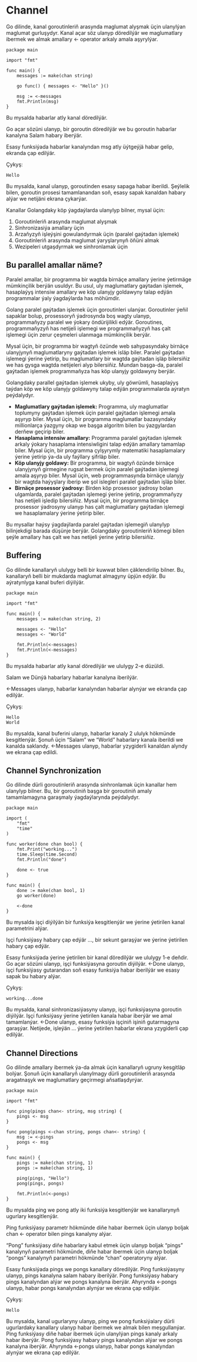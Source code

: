 # Channel

Go dilinde, kanal goroutinleriň arasynda maglumat alyşmak üçin ulanylýan maglumat gurluşydyr. Kanal açar söz ulanyp döredilýär we maglumatlary ibermek we almak amallary <- operator arkaly amala aşyrylýar.

```golang
package main

import "fmt"

func main() {
	messages := make(chan string)

	go func() { messages <- "Hello" }()

	msg := <-messages
	fmt.Println(msg)
}
```

Bu mysalda habarlar atly kanal döredilýär.

Go açar sözüni ulanyp, bir goroutin döredilýär we bu goroutin habarlar kanalyna Salam habary iberýär.

Esasy funksiýada habarlar kanalyndan msg atly üýtgeýjä habar gelip, ekranda çap edilýär.

Çykyş:
```
Hello
```

Bu mysalda, kanal ulanyp, goroutinden esasy sapaga habar iberildi. Şeýlelik bilen, goroutin prosesi tamamlanandan soň, esasy sapak kanaldan habary alýar we netijäni ekrana çykarýar.

Kanallar Golangdaky köp ýagdaýlarda ulanylyp bilner, mysal üçin:

1. Goroutinleriň arasynda maglumat alyşmak
2. Sinhronizasiýa amallary üçin
3. Arzaňyzyň işleýşini gowulandyrmak üçin (paralel gaýtadan işlemek)
4. Goroutinleriň arasynda maglumat ýaryşlarynyň öňüni almak
5. Wezipeleri utgaşdyrmak we sinhronlamak üçin

## Bu parallel amallar näme?

Paralel amallar, bir programma bir wagtda birnäçe amallary ýerine ýetirmäge mümkinçilik berýän usuldyr. Bu usul, uly maglumatlary gaýtadan işlemek, hasaplaýyş intensiw amallary we köp ulanyjy goldawyny talap edýän programmalar ýaly ýagdaýlarda has möhümdir.

Golang paralel gaýtadan işlemek üçin goroutinleri ulanýar. Goroutinler ýeňil sapaklar bolup, prosessoryň ýadrosynda boş wagty ulanyp, programmaňyzy paralel we ýokary öndürijilikli edýär. Goroutines, programmaňyzyň has netijeli işlemegi we programmaňyzyň has çalt işlemegi üçin zerur çeşmeleri ulanmaga mümkinçilik berýär.

Mysal üçin, bir programma bir wagtyň özünde web sahypasyndaky birnäçe ulanyjynyň maglumatlaryny gaýtadan işlemek isläp biler. Paralel gaýtadan işlemegi ýerine ýetirip, bu maglumatlary bir wagtda gaýtadan işläp bilersiňiz we has gysga wagtda netijeleri alyp bilersiňiz. Mundan başga-da, paralel gaýtadan işlemek programmaňyza has köp ulanyjy goldawyny berýär.

Golangdaky parallel gaýtadan işlemek ukyby, uly göwrümli, hasaplaýyş taýdan köp we köp ulanyjy goldawyny talap edýän programmalarda aýratyn peýdalydyr.

- **Maglumatlary gaýtadan işlemek:** Programma, uly maglumatlar toplumyny gaýtadan işlemek üçin paralel gaýtadan işlemegi amala aşyryp biler. Mysal üçin, bir programma maglumatlar bazasyndaky millionlarça ýazgyny okap we başga algoritm bilen bu ýazgylardan derňew geçirip biler.
- **Hasaplama intensiw amallary:** Programma paralel gaýtadan işlemek arkaly ýokary hasaplama intensiwligini talap edýän amallary tamamlap biler. Mysal üçin, bir programma çylşyrymly matematiki hasaplamalary ýerine ýetirip ýa-da uly faýllary şifrläp biler.
- **Köp ulanyjy goldawy:** Bir programma, bir wagtyň özünde birnäçe ulanyjynyň girmegine rugsat bermek üçin paralel gaýtadan işlemegi amala aşyryp biler. Mysal üçin, web programmasynda birnäçe ulanyjy bir wagtda haýyşlary iberip we şol islegleri paralel gaýtadan işläp biler. 
- **Birnäçe prosessor ýadrosy:** Birden köp prosessor ýadrosy bolan ulgamlarda, paralel gaýtadan işlemegi ýerine ýetirip, programmaňyzy has netijeli işledip bilersiňiz. Mysal üçin, bir programma birnäçe prosessor ýadrosyny ulanyp has çalt maglumatlary gaýtadan işlemegi we hasaplamalary ýerine ýetirip biler.

Bu mysallar haýsy ýagdaýlarda paralel gaýtadan işlemegiň ulanylyp bilinjekdigi barada düşünje berýär. Golangdaky goroutinleriň kömegi bilen şeýle amallary has çalt we has netijeli ýerine ýetirip bilersiňiz.

## Buffering

Go dilinde kanallaryň ululygy belli bir kuwwat bilen çäklendirilip bilner. Bu, kanallaryň belli bir mukdarda maglumat almagyny üpjün edýär. Bu aýratynlyga kanal buferi diýilýär.

```golang
package main

import "fmt"

func main() {
	messages := make(chan string, 2)

	messages <- "Hello"
	messages <- "World"

	fmt.Println(<-messages)
	fmt.Println(<-messages)
}
```

Bu mysalda habarlar atly kanal döredilýär we ululygy 2-e düzüldi.

Salam we Dünýä habarlary habarlar kanalyna iberilýär.

<-Messages ulanyp, habarlar kanalyndan habarlar alynýar we ekranda çap edilýär.

Çykyş:

```
Hello
World
```
Bu mysalda, kanal buferini ulanyp, habarlar kanaly 2 ululyk hökmünde kesgitlenýär. Şonuň üçin “Salam” we “World” habarlary kanala iberildi we kanalda saklandy. <-Messages ulanyp, habarlar yzygiderli kanaldan alyndy we ekrana çap edildi.

## Channel Synchronization

Go dilinde dürli goroutinleriň arasynda sinhronlamak üçin kanallar hem ulanylyp bilner. Bu, bir goroutiniň başga bir goroutiniň amaly tamamlamagyna garaşmaly ýagdaýlarynda peýdalydyr.

```golang
package main

import (
	"fmt"
	"time"
)

func worker(done chan bool) {
	fmt.Print("working...")
	time.Sleep(time.Second)
	fmt.Println("done")

	done <- true
}

func main() {
	done := make(chan bool, 1)
	go worker(done)

	<-done
}
```

Bu mysalda işçi diýilýän bir funksiýa kesgitlenýär we ýerine ýetirilen kanal parametrini alýar.

Işçi funksiýasy habary çap edýär ..., bir sekunt garaşýar we ýerine ýetirilen habary çap edýär.

Esasy funksiýada ýerine ýetirilen bir kanal döredilýär we ululygy 1-e deňdir. Go açar sözüni ulanyp, işçi funksiýasyna goroutin diýilýär. <-Done ulanyp, işçi funksiýasy gutarandan soň esasy funksiýa habar iberilýär we esasy sapak bu habary alýar.

Çykyş:
```
working...done
```

Bu mysalda, kanal sinhronizasiýasyny ulanyp, işçi funksiýasyna goroutin diýilýär. Işçi funksiýasy ýerine ýetirilen kanala habar iberýär we amal tamamlanýar. <-Done ulanyp, esasy funksiýa işçiniň işiniň gutarmagyna garaşýar. Netijede, işleýän ... ýerine ýetirilen habarlar ekrana yzygiderli çap edilýär.

## Channel Directions

Go dilinde amallary ibermek ýa-da almak üçin kanallaryň ugruny kesgitläp bolýar. Şonuň üçin kanallaryň ulanylmagy dürli goroutinleriň arasynda aragatnaşyk we maglumatlary geçirmegi aňsatlaşdyrýar.

```golang
package main

import "fmt"

func ping(pings chan<- string, msg string) {
	pings <- msg
}

func pong(pings <-chan string, pongs chan<- string) {
	msg := <-pings
	pongs <- msg
}

func main() {
	pings := make(chan string, 1)
	pongs := make(chan string, 1)

	ping(pings, "Hello")
	pong(pings, pongs)

	fmt.Println(<-pongs)
}
```

Bu mysalda ping we pong atly iki funksiýa kesgitlenýär we kanallarynyň ugurlary kesgitlenýär.

Ping funksiýasy parametr hökmünde diňe habar ibermek üçin ulanyp boljak chan <- operator bilen pings kanalyny alýar.

“Pong” funksiýasy diňe habarlary kabul etmek üçin ulanyp boljak “pings” kanalynyň parametri hökmünde, diňe habar ibermek üçin ulanyp boljak “pongs” kanalynyň parametri hökmünde “chan” operatoryny alýar.

Esasy funksiýada pings we pongs kanallary döredilýär. Ping funksiýasyny ulanyp, pings kanalyna salam habary iberilýär. Pong funksiýasy habary pings kanalyndan alýar we pongs kanalyna iberýär. Ahyrynda <-pongs ulanyp, habar pongs kanalyndan alynýar we ekrana çap edilýär.

Çykyş:

```
Hello
```

Bu mysalda, kanal ugurlaryny ulanyp, ping we pong funksiýalary dürli ugurlardaky kanallary ulanyp habar ibermek we almak bilen meşgullanýar. Ping funksiýasy diňe habar ibermek üçin ulanylýan pings kanaly arkaly habar iberýär. Pong funksiýasy habary pings kanalyndan alýar we pongs kanalyna iberýär. Ahyrynda <-pongs ulanyp, habar pongs kanalyndan alynýar we ekrana çap edilýär.
